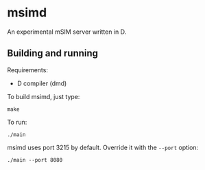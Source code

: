 # msimd

An experimental mSIM server written in D.

## Building and running

Requirements:

* D compiler (dmd)

To build msimd, just type:

    make
    
To run:

    ./main
    
msimd uses port 3215 by default. Override it with the `--port` option:

    ./main --port 8080

